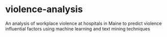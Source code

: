 # violence-analysis
An analysis of workplace violence at hospitals in Maine to predict violence influential factors using machine learning and text mining techniques
